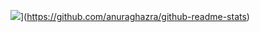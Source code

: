 ![](https://github-readme-stats.vercel.app/api?username=steola6564&count_private=true)](https://github.com/anuraghazra/github-readme-stats)
